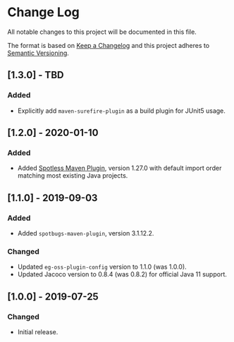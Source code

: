 # Change Log
All notable changes to this project will be documented in this file.

The format is based on [Keep a Changelog](http://keepachangelog.com/)
and this project adheres to [Semantic Versioning](http://semver.org/).

## [1.3.0] - TBD
### Added
- Explicitly add `maven-surefire-plugin` as a build plugin for JUnit5 usage.

## [1.2.0] - 2020-01-10
### Added
- Added [Spotless Maven Plugin](https://github.com/diffplug/spotless/tree/master/plugin-maven), version 1.27.0 with 
  default import order matching most existing Java projects.

## [1.1.0] - 2019-09-03
### Added
- Added `spotbugs-maven-plugin`, version 3.1.12.2.
### Changed
- Updated `eg-oss-plugin-config` version to 1.1.0 (was 1.0.0).
- Updated Jacoco version to 0.8.4 (was 0.8.2) for official Java 11 support.

## [1.0.0] - 2019-07-25
### Changed
- Initial release.
